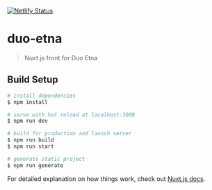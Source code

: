 [![Netlify Status](https://api.netlify.com/api/v1/badges/6674438d-86fa-41b3-af83-26b03982fed0/deploy-status)](https://app.netlify.com/sites/lucid-curran-34609b/deploys)

# duo-etna

> Nuxt.js front for Duo Etna

## Build Setup

```bash
# install dependencies
$ npm install

# serve with hot reload at localhost:3000
$ npm run dev

# build for production and launch server
$ npm run build
$ npm run start

# generate static project
$ npm run generate
```

For detailed explanation on how things work, check out [Nuxt.js docs](https://nuxtjs.org).
